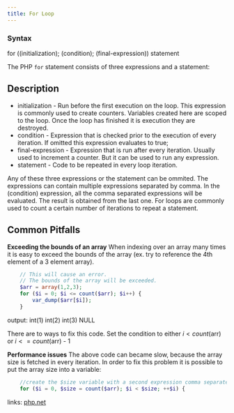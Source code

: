 ```yaml
---
title: For Loop
---
```

### Syntax

for ((initialization); (condition); (final-expression)) statement

The PHP  `for` statement consists of three expressions and a statement:

## Description

* initialization - Run before the first execution on the loop. This expression is commonly used to create counters.
Variables created here are scoped to the loop. Once the loop has finished it is execution they are destroyed.
* condition - Expression that is checked prior to the execution of every iteration. If omitted this expression evaluates to true;
* final-expression - Expression that is run after every iteration. Usually used to increment a counter. But it can be used to run any expression.
*   statement - Code to be repeated in every loop iteration.

Any of these three expressions or the statement can be ommited. The expressions can contain multiple expressions separated by comma. 
In the (condition) expression, all the comma separated expressions will be evaluated. The result is obtained from the last one.
For loops are commonly used to count a certain number of iterations to repeat a statement.

## Common Pitfalls

**Exceeding the bounds of an array**
When indexing over an array many times it is easy to exceed the bounds of the array (ex. try to reference the 4th element of a 3 element array).

```php
    // This will cause an error.
    // The bounds of the array will be exceeded.
    $arr = array(1,2,3);
    for ($i = 0; $i <= count($arr); $i++) {
        var_dump($arr[$i]);
    }
```
output:
int(1) int(2) int(3) NULL

There are to ways to fix this code. Set the condition to either $i < count($arr) or $i <= count($arr) - 1

**Performance issues**
The above code can became slow, because the array size is fetched in every iteration. In order to fix this problem it is possible to put the array size into a variable: 
```php
    //create the $size variable with a second expression comma separated
    for ($i = 0, $size = count($arr); $i < $size; ++$i) {
```

links: <a href='https://secure.php.net/manual/en/control-structures.for.php' target='_blank' rel='nofollow'>php.net</a> 


